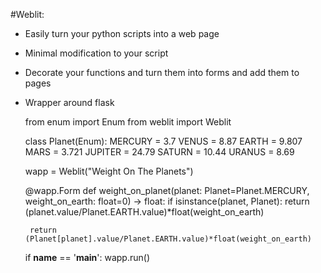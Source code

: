 #Weblit:

 - Easily turn your python scripts into a web page
 - Minimal modification to your script
 - Decorate your functions and turn them into forms and add them to pages
 - Wrapper around flask



    from enum import Enum
    from weblit import Weblit
    
    class Planet(Enum):
    	MERCURY = 3.7
    	VENUS   = 8.87
    	EARTH   = 9.807 
    	MARS    = 3.721
    	JUPITER = 24.79
    	SATURN  = 10.44
    	URANUS  = 8.69
    
    
    wapp = Weblit("Weight On The Planets")
    
    @wapp.Form
    def weight_on_planet(planet: Planet=Planet.MERCURY, weight_on_earth: float=0) -> float:
    	if isinstance(planet, Planet):
    		return (planet.value/Planet.EARTH.value)*float(weight_on_earth)
    	
    	return (Planet[planet].value/Planet.EARTH.value)*float(weight_on_earth)
    
    if __name__ == '__main__':
    	wapp.run()
